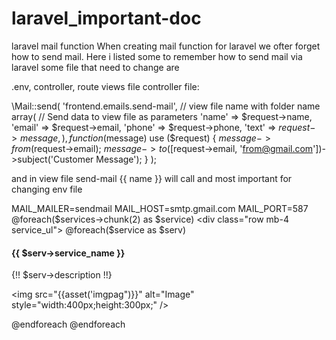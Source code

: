 # laravel_important-doc
laravel mail function
When creating mail function for laravel we ofter forget how to send mail. Here i listed some to remember how to send mail via laravel
some file that need to change are 

.env, 
controller, 
route 
views file 
controller file: 

\Mail::send(
         'frontend.emails.send-mail', // view file name with folder name
         array( // Send data to view file as parameters 
            'name' => $request->name,
            'email' => $request->email,
            'phone' => $request->phone,
            'text' => $request->message,
         ),
         function ($message) use ($request) {
            $message->from($request->email);
            $message->to([$request->email, 'from@gmail.com'])->subject('Customer Message');
         }
      );
      
 and in view file 
 send-mail 
 {{ name }}
 will call 
 and most important for changing env file 

MAIL_MAILER=sendmail
MAIL_HOST=smtp.gmail.com
MAIL_PORT=587
 @foreach($services->chunk(2) as $service)
            <div class="row mb-4 service_ul">
                @foreach($service as $serv)
                <div class="col-md-6">
                    <h4><span style="font-family: inherit; font-weight: normal;"> <strong>{{ $serv->service_name }} </strong> </span></h4>
                    {!! $serv->description !!}
                    <p><img src="{{asset('imgpag")}}" alt="Image" style="width:400px;height:300px;" /></p>
                </div>
                @endforeach
            </div>
        @endforeach   
